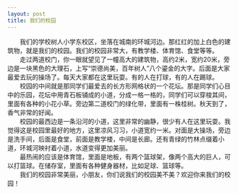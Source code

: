 ```yaml
---
layout: post
title: 我们的校园
---
```



　　我们的学校树人小学东校区，坐落在城南的环城河边。那红红的加上白色的建筑物，就是我们的校园。我们的校园非常大，有教学楼、体育馆、食堂等等。    
　　走过两道校门，你一眼就望见了一幢高大的建筑物，高约2米，宽约20米，旁边是一块黑色的大理石，上写“崇德尚美，百年树人”八个鎏金的大字。后面是大家最爱去玩的操场了。每天大家都在这里玩耍。有的人在打球，有的人在踢球。  
　　校园的中间就是那同学们最爱去的长方形网格状的一个花坛。那是同学们心目中的乐园，花坛中用青石板铺成的小道，分成一格一格的，同学们可以穿梭其间，里面有各种的小花小草。旁边第二道校门的绿化带，里面有一株桂树。秋天到了，香气非常的好闻。  
　　校园的最西边是一条沿河的小道，这里非常的幽静，很少有人在这里玩耍。我觉得这是校园里最好的地方，这里凉风习习，小道宽约一米。对面是大操场，旁边是洗手间，后面是食堂，前面是教学楼，中间是长廊。还有青绿的竹林点缀着小道，环城河映衬着小道，水道变得更加美丽。  
　　最热闹的应该是体育馆，里面是地板，有两个篮球架，像两个高大的巨人，可以打篮球。在储存室，里面有各种健身器材，比如足球、篮球等。  
　　我们的校园非常美丽，小朋友，你们说我们的校园美不美？欢迎你来我们的校园！  

